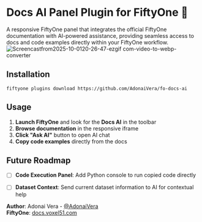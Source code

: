 # Docs AI Panel Plugin for FiftyOne 🤖

A responsive FiftyOne panel that integrates the official FiftyOne documentation with AI-powered assistance, providing seamless access to docs and code examples directly within your FiftyOne workflow.
![Screencastfrom2025-10-0120-26-47-ezgif com-video-to-webp-converter](https://github.com/user-attachments/assets/2da470e5-79e8-4565-b05a-57663bd98e59)

## Installation

```shell
fiftyone plugins download https://github.com/AdonaiVera/fo-docs-ai
```

## Usage

1. **Launch FiftyOne** and look for the **Docs AI** in the toolbar
2. **Browse documentation** in the responsive iframe
3. **Click "Ask AI"** button to open AI chat
4. **Copy code examples** directly from the docs

## Future Roadmap

- [ ] **Code Execution Panel**: Add Python console to run copied code directly
- [ ] **Dataset Context**: Send current dataset information to AI for contextual help


**Author**: Adonai Vera - [@AdonaiVera](https://github.com/AdonaiVera)  
**FiftyOne**: [docs.voxel51.com](https://docs.voxel51.com)
